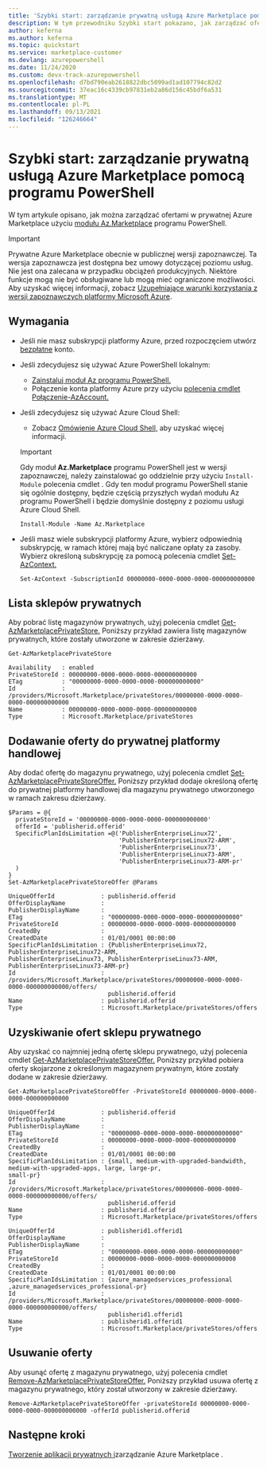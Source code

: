 ```yaml
---
title: 'Szybki start: zarządzanie prywatną usługą Azure Marketplace pomocą programu PowerShell'
description: W tym przewodniku Szybki start pokazano, jak zarządzać ofertami w prywatnej Azure Marketplace użyciu Azure PowerShell.
author: keferna
ms.author: keferna
ms.topic: quickstart
ms.service: marketplace-customer
ms.devlang: azurepowershell
ms.date: 11/24/2020
ms.custom: devx-track-azurepowershell
ms.openlocfilehash: d7bd790eab2618822dbc5099ad1ad107794c82d2
ms.sourcegitcommit: 37eac16c4339cb97831eb2a86d156c45bdf6a531
ms.translationtype: MT
ms.contentlocale: pl-PL
ms.lasthandoff: 09/13/2021
ms.locfileid: "126246664"
---
```

# <a name="quickstart-manage-a-private-azure-marketplace-using-powershell"></a>Szybki start: zarządzanie prywatną usługą Azure Marketplace pomocą programu PowerShell

W tym artykule opisano, jak można zarządzać ofertami w prywatnej Azure Marketplace użyciu [modułu Az.Marketplace](/powershell/module/az.marketplace) programu PowerShell.

> [!IMPORTANT]
> Prywatne Azure Marketplace obecnie w publicznej wersji zapoznawczej. Ta wersja zapoznawcza jest dostępna bez umowy dotyczącej poziomu usług. Nie jest ona zalecana w przypadku obciążeń produkcyjnych. Niektóre funkcje mogą nie być obsługiwane lub mogą mieć ograniczone możliwości. Aby uzyskać więcej informacji, zobacz [Uzupełniające warunki korzystania z wersji zapoznawczych platformy Microsoft Azure](https://azure.microsoft.com/support/legal/preview-supplemental-terms/).

## <a name="requirements"></a>Wymagania

* Jeśli nie masz subskrypcji platformy Azure, przed rozpoczęciem utwórz [bezpłatne](https://azure.microsoft.com/free/) konto.

* Jeśli zdecydujesz się używać Azure PowerShell lokalnym:
  * [Zainstaluj moduł Az programu PowerShell.](/powershell/azure/install-az-ps)
  * Połączenie konta platformy Azure przy użyciu [polecenia cmdlet Połączenie-AzAccount.](/powershell/module/az.accounts/connect-azaccount)
* Jeśli zdecydujesz się używać Azure Cloud Shell:
  * Zobacz [Omówienie Azure Cloud Shell,](/azure/cloud-shell/overview) aby uzyskać więcej informacji.

  > [!IMPORTANT]
  > Gdy moduł **Az.Marketplace** programu PowerShell jest w wersji zapoznawczej, należy zainstalować go oddzielnie przy użyciu `Install-Module` polecenia cmdlet . Gdy ten moduł programu PowerShell stanie się ogólnie dostępny, będzie częścią przyszłych wydań modułu Az programu PowerShell i będzie domyślnie dostępny z poziomu usługi Azure Cloud Shell.

  ```azurepowershell-interactive
  Install-Module -Name Az.Marketplace
  ```

* Jeśli masz wiele subskrypcji platformy Azure, wybierz odpowiednią subskrypcję, w ramach której mają być naliczane opłaty za zasoby. Wybierz określoną subskrypcję za pomocą polecenia cmdlet [Set-AzContext.](/powershell/module/az.accounts/set-azcontext)

  ```azurepowershell-interactive
  Set-AzContext -SubscriptionId 00000000-0000-0000-0000-000000000000
  ```

## <a name="list-private-stores"></a>Lista sklepów prywatnych

Aby pobrać listę magazynów prywatnych, użyj polecenia cmdlet [Get-AzMarketplacePrivateStore.](/powershell/module/az.marketplace/get-azmarketplaceprivatestore) Poniższy przykład zawiera listę magazynów prywatnych, które zostały utworzone w zakresie dzierżawy.

```azurepowershell-interactive
Get-AzMarketplacePrivateStore
```

```Output
Availability   : enabled
PrivateStoreId : 00000000-0000-0000-0000-000000000000
ETag           : "00000000-0000-0000-0000-000000000000"
Id             : /providers/Microsoft.Marketplace/privateStores/00000000-0000-0000-0000-000000000000
Name           : 00000000-0000-0000-0000-000000000000
Type           : Microsoft.Marketplace/privateStores
```

## <a name="add-an-offer-to-a-private-marketplace"></a>Dodawanie oferty do prywatnej platformy handlowej

Aby dodać ofertę do magazynu prywatnego, użyj polecenia cmdlet [Set-AzMarketplacePrivateStoreOffer.](/powershell/module/az.marketplace/set-azmarketplaceprivatestoreoffer) Poniższy przykład dodaje określoną ofertę do prywatnej platformy handlowej dla magazynu prywatnego utworzonego w ramach zakresu dzierżawy.

```azurepowershell-interactive
$Params = @{
  privateStoreId = '00000000-0000-0000-0000-000000000000'
  offerId = 'publisherid.offerid'
  SpecificPlanIdsLimitation =@('PublisherEnterpriseLinux72',
                               'PublisherEnterpriseLinux72-ARM',
                               'PublisherEnterpriseLinux73',
                               'PublisherEnterpriseLinux73-ARM',
                               'PublisherEnterpriseLinux73-ARM-pr'
  )
}
Set-AzMarketplacePrivateStoreOffer @Params
```

```Output
UniqueOfferId             : publisherid.offerid
OfferDisplayName          :
PublisherDisplayName      :
ETag                      : "00000000-0000-0000-0000-000000000000"
PrivateStoreId            : 00000000-0000-0000-0000-000000000000
CreatedBy                 :
CreatedDate               : 01/01/0001 00:00:00
SpecificPlanIdsLimitation : {PublisherEnterpriseLinux72, PublisherEnterpriseLinux72-ARM,
PublisherEnterpriseLinux73, PublisherEnterpriseLinux73-ARM, PublisherEnterpriseLinux73-ARM-pr}
Id                        :
/providers/Microsoft.Marketplace/privateStores/00000000-0000-0000-0000-000000000000/offers/
                            publisherid.offerid
Name                      : publisherid.offerid
Type                      : Microsoft.Marketplace/privateStores/offers
```

## <a name="get-private-store-offers"></a>Uzyskiwanie ofert sklepu prywatnego

Aby uzyskać co najmniej jedną ofertę sklepu prywatnego, użyj polecenia cmdlet [Get-AzMarketplacePrivateStoreOffer.](/powershell/module/az.marketplace/get-azmarketplaceprivatestoreoffer) Poniższy przykład pobiera oferty skojarzone z określonym magazynem prywatnym, które zostały dodane w zakresie dzierżawy.

```azurepowershell-interactive
Get-AzMarketplacePrivateStoreOffer -PrivateStoreId 00000000-0000-0000-0000-000000000000
```

```Output
UniqueOfferId             : publisherid.offerid
OfferDisplayName          :
PublisherDisplayName      :
ETag                      : "00000000-0000-0000-0000-000000000000"
PrivateStoreId            : 00000000-0000-0000-0000-000000000000
CreatedBy                 :
CreatedDate               : 01/01/0001 00:00:00
SpecificPlanIdsLimitation : {small, medium-with-upgraded-bandwidth, medium-with-upgraded-apps, large, large-pr,
small-pr}
Id                        :
/providers/Microsoft.Marketplace/privateStores/00000000-0000-0000-0000-000000000000/offers/
                            publisherid.offerid
Name                      : publisherid.offerid
Type                      : Microsoft.Marketplace/privateStores/offers

UniqueOfferId             : publisherid1.offerid1
OfferDisplayName          :
PublisherDisplayName      :
ETag                      : "00000000-0000-0000-0000-000000000000"
PrivateStoreId            : 00000000-0000-0000-0000-000000000000
CreatedBy                 :
CreatedDate               : 01/01/0001 00:00:00
SpecificPlanIdsLimitation : {azure_managedservices_professional ,azure_managedservices_professional-pr}
Id                        :
/providers/Microsoft.Marketplace/privateStores/00000000-0000-0000-0000-000000000000/offers/
                            publisherid1.offerid1
Name                      : publisherid1.offerid1
Type                      : Microsoft.Marketplace/privateStores/offers
```

## <a name="remove-an-offer"></a>Usuwanie oferty

Aby usunąć ofertę z magazynu prywatnego, użyj polecenia cmdlet [Remove-AzMarketplacePrivateStoreOffer.](/powershell/module/az.marketplace/remove-azmarketplaceprivatestoreoffer) Poniższy przykład usuwa ofertę z magazynu prywatnego, który został utworzony w zakresie dzierżawy.

```azurepowershell-interactive
Remove-AzMarketplacePrivateStoreOffer -privateStoreId 00000000-0000-0000-0000-000000000000 -offerId publisherid.offerid
```

## <a name="next-steps"></a>Następne kroki

[Tworzenie aplikacji prywatnych i](create-manage-private-azure-marketplace.md)zarządzanie Azure Marketplace .